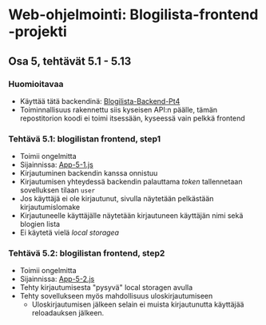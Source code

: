 # Web-ohjelmointi: Blogilista-frontend -projekti
## Osa 5, tehtävät 5.1 - 5.13

### Huomioitavaa
- Käyttää tätä backendinä: [Blogilista-Backend-Pt4](https://github.com/3liasP/Blogilista-Backend-Pt4)
- Toiminnallisuus rakennettu siis kyseisen API:n päälle, tämän repostitorion koodi ei toimi itsessään, kyseessä vain pelkkä frontend

### Tehtävä 5.1: blogilistan frontend, step1
- Toimii ongelmitta
- Sijainnissa: [App-5-1.js](/App-5-1.js)
- Kirjautuminen backendin kanssa onnistuu
- Kirjautumisen yhteydessä backendin palauttama *token* tallennetaan sovelluksen tilaan `user`
- Jos käyttäjä ei ole kirjautunut, sivulla näytetään pelkästään kirjautumislomake
- Kirjautuneelle käyttäjälle näytetään kirjautuneen käyttäjän nimi sekä blogien lista
- Ei käytetä vielä *local storagea*

### Tehtävä 5.2: blogilistan frontend, step2
- Toimii ongelmitta
- Sijainnissa: [App-5-2.js](/App-5-2.js)
- Tehty kirjautumisesta "pysyvä" local storagen avulla
- Tehty sovellukseen myös mahdollisuus uloskirjautumiseen
    - Uloskirjautumisen jälkeen selain ei muista kirjautunutta käyttäjää reloadauksen jälkeen.